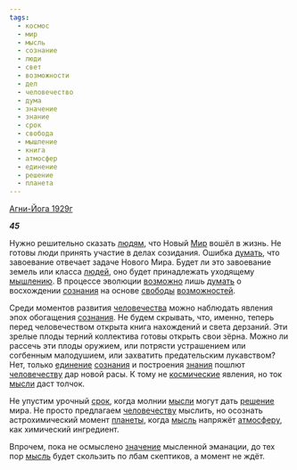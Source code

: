 ```yaml
---
tags:
  - космос
  - мир
  - мысль
  - сознание
  - люди
  - свет
  - возможности
  - дел
  - человечество
  - дума
  - значение
  - знание
  - срок
  - свобода
  - мышление
  - книга
  - атмосфер
  - единение
  - решение
  - планета
---
```

[Агни-Йога 1929г](https://127.0.0.1:4002/agni/1929)

___45___

Нужно решительно сказать [людям](../../../tags/#люди), что Новый [Мир](../../../tags/#[мир](../../../tags/#мир)) вошёл в жизнь. Не готовы люди принять участие в делах созидания. Ошибка [думать](../../../tags/#дума), что завоевание отвечает задаче Нового Мира. Будет ли это завоевание земель или класса [людей](../../../tags/#люди), оно будет принадлежать уходящему [мышлению](../../../tags/#мышление). В процессе эволюции [возможно](../../../tags/#возможности) лишь [думать](../../../tags/#дума) о восхождении [сознания](../../../tags/#сознание) на основе [свободы](../../../tags/#свобода) [возможностей](../../../tags/#возможности).   

Среди моментов развития [человечества](../../../tags/#[человечество](../../../tags/#человечество)) можно наблюдать явления эпох обогащения [сознания](../../../tags/#сознание). Не будем скрывать, что, именно, теперь перед человечеством открыта книга нахождений и света дерзаний. Эти зрелые плоды терний коллектива готовы открыть свои зёрна. Можно ли рассечь эти плоды оружием, или потрясти устрашением или согбенным малодушием, или захватить предательским лукавcтвом? Нет, только [единение](../../../tags/#единение) [сознания](../../../tags/#сознание) и построения [знания](../../../tags/#[знание](../../../tags/#знание)) пошлют [человечеству](../../../tags/#человечество) дар новой расы. К тому не [космические](../../../tags/#космос) явления, но ток [мысли](../../../tags/#[мысль](../../../tags/#мысль)) даст толчок.   

Не упустим урочный [срок](../../../tags/#срок), когда молнии [мысли](../../../tags/#[мысль](../../../tags/#мысль)) могут дать [решение](../../../tags/#решение) мира. Не просто предлагаем [человечеству](../../../tags/#человечество) мыслить, но осознать астрохимический момент [планеты](../../../tags/#планета), когда [мысль](../../../tags/#мысль) напряжёт [атмосферу](../../../tags/#атмосфер), как химический ингредиент.   

Впрочем, пока не осмыслено [значение](../../../tags/#значение) мысленной эманации, до тех пор [мысль](../../../tags/#мысль) будет скользить по лбам скептиков, а момент не ждёт.